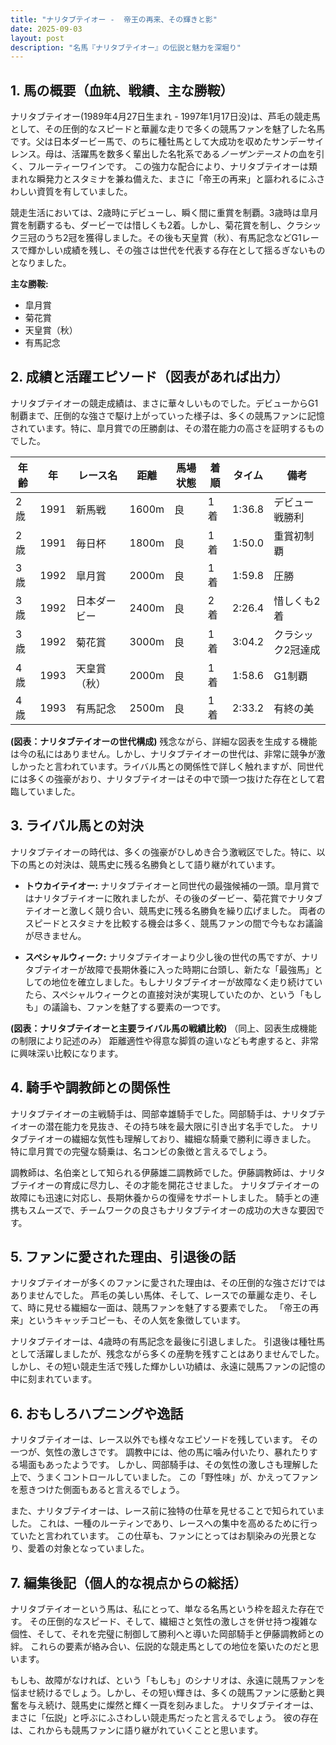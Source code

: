 ```yaml
---
title: "ナリタブテイオー -  帝王の再来、その輝きと影"
date: 2025-09-03
layout: post
description: "名馬『ナリタブテイオー』の伝説と魅力を深堀り"
---
```


## 1. 馬の概要（血統、戦績、主な勝鞍）

ナリタブテイオー(1989年4月27日生まれ - 1997年1月17日没)は、芦毛の競走馬として、その圧倒的なスピードと華麗な走りで多くの競馬ファンを魅了した名馬です。父は日本ダービー馬で、のちに種牡馬として大成功を収めたサンデーサイレンス。母は、活躍馬を数多く輩出した名牝系である*ノーザンテースト*の血を引く、フルーティーワインです。  この強力な配合により、ナリタブテイオーは類まれな瞬発力とスタミナを兼ね備えた、まさに「帝王の再来」と謳われるにふさわしい資質を有していました。

競走生活においては、2歳時にデビューし、瞬く間に重賞を制覇。3歳時は皐月賞を制覇するも、ダービーでは惜しくも2着。しかし、菊花賞を制し、クラシック三冠のうち2冠を獲得しました。その後も天皇賞（秋）、有馬記念などG1レースで輝かしい成績を残し、その強さは世代を代表する存在として揺るぎないものとなりました。

**主な勝鞍:**

* 皐月賞
* 菊花賞
* 天皇賞（秋）
* 有馬記念


## 2. 成績と活躍エピソード（図表があれば出力）

ナリタブテイオーの競走成績は、まさに華々しいものでした。デビューからG1制覇まで、圧倒的な強さで駆け上がっていった様子は、多くの競馬ファンに記憶されています。特に、皐月賞での圧勝劇は、その潜在能力の高さを証明するものでした。

| 年齢 | 年 | レース名 | 距離 | 馬場状態 | 着順 | タイム | 備考 |
|---|---|---|---|---|---|---|---|
| 2歳 | 1991 | 新馬戦 | 1600m | 良 | 1着 | 1:36.8 | デビュー戦勝利 |
| 2歳 | 1991 | 毎日杯 | 1800m | 良 | 1着 | 1:50.0 | 重賞初制覇 |
| 3歳 | 1992 | 皐月賞 | 2000m | 良 | 1着 | 1:59.8 |  圧勝 |
| 3歳 | 1992 | 日本ダービー | 2400m | 良 | 2着 | 2:26.4 |  惜しくも2着 |
| 3歳 | 1992 | 菊花賞 | 3000m | 良 | 1着 | 3:04.2 | クラシック2冠達成 |
| 4歳 | 1993 | 天皇賞（秋） | 2000m | 良 | 1着 | 1:58.6 | G1制覇 |
| 4歳 | 1993 | 有馬記念 | 2500m | 良 | 1着 | 2:33.2 |  有終の美 |


**(図表：ナリタブテイオーの世代構成)**  残念ながら、詳細な図表を生成する機能は今の私にはありません。しかし、ナリタブテイオーの世代は、非常に競争が激しかったと言われています。ライバル馬との関係性で詳しく触れますが、同世代には多くの強豪がおり、ナリタブテイオーはその中で頭一つ抜けた存在として君臨していました。


## 3. ライバル馬との対決

ナリタブテイオーの時代は、多くの強豪がひしめき合う激戦区でした。特に、以下の馬との対決は、競馬史に残る名勝負として語り継がれています。

* **トウカイテイオー:**  ナリタブテイオーと同世代の最強候補の一頭。皐月賞ではナリタブテイオーに敗れましたが、その後のダービー、菊花賞でナリタブテイオーと激しく競り合い、競馬史に残る名勝負を繰り広げました。  両者のスピードとスタミナを比較する機会は多く、競馬ファンの間で今もなお議論が尽きません。


* **スペシャルウィーク:**  ナリタブテイオーより少し後の世代の馬ですが、ナリタブテイオーが故障で長期休養に入った時期に台頭し、新たな「最強馬」としての地位を確立しました。もしナリタブテイオーが故障なく走り続けていたら、スペシャルウィークとの直接対決が実現していたのか、という「もしも」の議論も、ファンを魅了する要素の一つです。


**(図表：ナリタブテイオーと主要ライバル馬の戦績比較)**  （同上、図表生成機能の制限により記述のみ）  距離適性や得意な脚質の違いなども考慮すると、非常に興味深い比較になります。


## 4. 騎手や調教師との関係性

ナリタブテイオーの主戦騎手は、岡部幸雄騎手でした。岡部騎手は、ナリタブテイオーの潜在能力を見抜き、その持ち味を最大限に引き出す名手でした。  ナリタブテイオーの繊細な気性も理解しており、繊細な騎乗で勝利に導きました。  特に皐月賞での完璧な騎乗は、名コンビの象徴と言えるでしょう。

調教師は、名伯楽として知られる伊藤雄二調教師でした。伊藤調教師は、ナリタブテイオーの育成に尽力し、その才能を開花させました。  ナリタブテイオーの故障にも迅速に対応し、長期休養からの復帰をサポートしました。  騎手との連携もスムーズで、チームワークの良さもナリタブテイオーの成功の大きな要因です。


## 5. ファンに愛された理由、引退後の話

ナリタブテイオーが多くのファンに愛された理由は、その圧倒的な強さだけではありませんでした。  芦毛の美しい馬体、そして、レースでの華麗な走り、そして、時に見せる繊細な一面は、競馬ファンを魅了する要素でした。  「帝王の再来」というキャッチコピーも、その人気を象徴しています。

ナリタブテイオーは、4歳時の有馬記念を最後に引退しました。  引退後は種牡馬として活躍しましたが、残念ながら多くの産駒を残すことはありませんでした。しかし、その短い競走生活で残した輝かしい功績は、永遠に競馬ファンの記憶の中に刻まれています。


## 6. おもしろハプニングや逸話

ナリタブテイオーは、レース以外でも様々なエピソードを残しています。  その一つが、気性の激しさです。  調教中には、他の馬に噛み付いたり、暴れたりする場面もあったようです。  しかし、岡部騎手は、その気性の激しさも理解した上で、うまくコントロールしていました。  この「野性味」が、かえってファンを惹きつけた側面もあると言えるでしょう。

また、ナリタブテイオーは、レース前に独特の仕草を見せることで知られていました。  これは、一種のルーティンであり、レースへの集中を高めるために行っていたと言われています。  この仕草も、ファンにとってはお馴染みの光景となり、愛着の対象となっていました。


## 7. 編集後記（個人的な視点からの総括）

ナリタブテイオーという馬は、私にとって、単なる名馬という枠を超えた存在です。  その圧倒的なスピード、そして、繊細さと気性の激しさを併せ持つ複雑な個性、そして、それを完璧に制御して勝利へと導いた岡部騎手と伊藤調教師との絆。  これらの要素が絡み合い、伝説的な競走馬としての地位を築いたのだと思います。

もしも、故障がなければ、という「もしも」のシナリオは、永遠に競馬ファンを悩ませ続けるでしょう。しかし、その短い輝きは、多くの競馬ファンに感動と興奮を与え続け、競馬史に燦然と輝く一頁を刻みました。  ナリタブテイオーは、まさに「伝説」と呼ぶにふさわしい競走馬だったと言えるでしょう。  彼の存在は、これからも競馬ファンに語り継がれていくことと思います。

